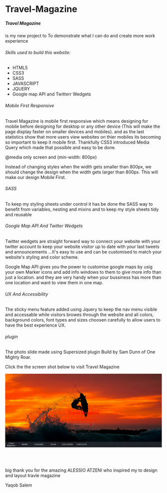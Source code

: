 <h1> Travel-Magazine</h1>

<h5>Travel Magazine </h5>is my new project to To demonstrate what I can do and create more work experience 

<h6> Skills used to build this website: </h6>
<ul>
<li> HTML5 </li>
<li> CSS3 </li>
<li> SASS </li>
<li> JAVASCRIPT </li>
<li> JQUERY </li>
<li> Google map API and Twitterr Wedgets </li>
</ul>

<h6> Mobile First Responsive </h6>
<p> Travel Magazine is mobile first responsive which means designing for mobile before designing for desktop or any other device (This will make the page display faster on smaller devices and mobiles). and as the last statistics show that more users view websites on thier mobiles its becoming so important to keep it mobile first. Thankfully CSS3 introduced Media Query which made that possible and easy to be done. </p>

<p> @media only screen and (min-width: 800px)</p>

Instead of changing styles when the width gets smaller than 800px, we should change the design when the width gets larger than 800px. This will make our design Mobile First.

<h6>SASS </h6>

<p> To keep my styling sheets under control it has be done the SASS way  to benefit from variables, nesting and mixins and to keep my style sheets tidy and reusable</p>
<h6>Google Map API And Twitter Wedgets</h6>
<p>Twitter wedgets are straight forward way to connect your website with your twitter account to keep your website visitor up to date with your last tweets and announcements ...It's easy to use and can be customised to match your website's styling and color scheme.</p>
<p> Google Map API gives you the power to customise google maps by usig your own Marker icons and add info windows to them to give more info than just a location. and they are very handy when your bussiness has  more than one location and want to view them in one map.  </p>

<h6>UX And Accessibility </h6>
The sticky menu feature added using Jquery to keep the nav menu visible and accessable while visitors browes through the website and all colors, background colors, font types and sizes choosen carefully to allow users to have the best experience UX.
<h6>plugin </h6>
<p>The photo slide made using Supersized plugin Build by Sam Dunn of One Mighty Roar.</p>
<p>Click the the screen shot below to visit Travel Magazine </p>
<a href = "http://217.199.187.67/travelmagazine.com/"  target = "_blank"><img src = "images/travelmagazine3.png"> </a>

<br><br>

<p> big thank you for the amazing ALESSIO ATZENI who inspired my to design and layout travle magazine </p>


<p> Yaqob Salem </p>
